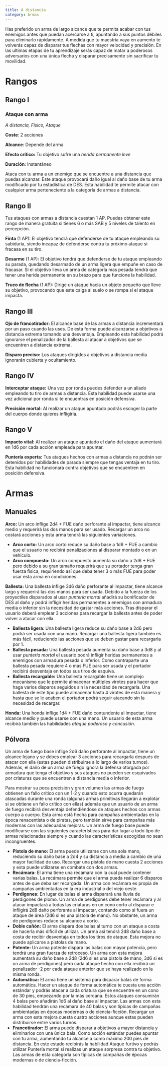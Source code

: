 ```yaml
---
title: A distancia
category: Armas
---
```


Has preferido un arma de largo alcance que te permita acabar con tus enemigos antes que puedan acercarse a ti, apuntando a sus puntos débiles para eliminarlo rápidamente. A medida que tu maestría vaya en aumento te volverás capaz de disparar tus flechas con mayor velocidad y precisión. En las ultimas etapas de tu aprendizaje serás capaz de matar a poderosos adversarios con una única flecha y disparar precisamente sin sacrificar tu movilidad.

# Rangos

## Rango I 

### Ataque con arma

*A distancia, Físico, Ataque*

**Coste**: 2 acciones

**Alcance**: Depende del arma

**Efecto crítico:** Tu objetivo sufre una *herida permanente leve*

**Duración**: Instantáneo

Ataca con tu arma a un enemigo que se encuentre a una distancia que puedas alcanzar. Este ataque provocará daño igual al daño base de tu arma modificado por tu estadística de DES. Esta habilidad te permite atacar con cualquier arma perteneciente a la categoría de armas a distancia.

## Rango II

Tus ataques con armas a distancia cuestan 1 AP. Puedes obtener este rango de manera gratuita si tienes 6 o más SAB y 5 niveles de talento en percepción.

**Finta** (1 AP): El objetivo tendrá que defenderse de tu ataque empleando su sabiduría, siendo incapaz de defenderse contra tu próximo ataque si fracasa en su tiro.

**Desarme** (1 AP): El objetivo tendrá que defenderse de tu ataque empleando su parada, quedando desarmado de un arma ligera que empuñe en caso de fracasar. Si el objetivo lleva un arma de categoría mas pesada tendrá que tener una herida permanente en su brazo para que funcione la habilidad.

**Truco de flecha** (1 AP): Dirige un ataque hacia un objeto pequeño que lleve su objetivo, provocando que este caiga al suelo o se rompa si el ataque impacta.

## Rango III 

**Ojo de francotirador:** El alcance base de las armas a distancia incrementará por un paso cuando las uses. De esta forma puede alcanzarse a objetivos a distancia extrema tomando una desventaja. Empleando esta habilidad podrá ignorarse el penalizador de la ballesta al atacar a objetivos que se encuentren a distancia extrema.

**Disparo preciso:** Los ataques dirigidos a objetivos a distancia media ignorarán cubierta y ocultamiento. 

## Rango IV

**Interceptar ataque:** Una vez por ronda puedes defender a un aliado empleando tu tiro de armas a distancia. Esta habilidad puede usarse una vez adicional por ronda si te encuentras en posición defensiva.

**Precisión mortal:** Al realizar un ataque apuntado podrás escoger la parte del cuerpo donde quieres infligirla.

## Rango V

**Impacto vital:** Al realizar un ataque apuntado el daño del ataque aumentará en 1d6 por cada acción empleada para apuntar.

**Puntería experta:** Tus ataques hechos con armas a distancia no podrán ser detenidos por  habilidades de parada siempre que tengas ventaja en tu tiro. Esta habilidad no funcionará contra objetivos que se encuentren en posición defensiva.

# Armas

## Manuales

**Arco:** Un arco inflige 2d4 + FUE daño perforante al impactar, tiene alcance medio y requerirá las dos manos para ser usado. Recargar un arco no costará acciones y esta arma tendrá las siguientes variaciones.

- **Arco corto:** Un arco corto reduce su daño base a 1d6 + FUE a cambio que el usuario no recibirá penalizaciones al disparar montado o en un vehículo.
- **Arco compuesto:** Un arco compuesto aumenta su daño a 2d6 + FUE pero debido a su gran tamaño requerirá que su portador tenga gran fuerza física, requiriendo así que deba tener 3 o más FUE para poder usar esta arma en condiciones.

**Ballesta:** Una ballesta inflige 3d6 daño perforante al impactar, tiene alcance largo y requerirá las dos manos para ser usada. Debido a la fuerza de los proyectiles disparados al usar *puntería mortal* añadirá su bonificador de DES al daño y podrá infligir heridas permanentes a enemigos con armadura media o inferior sin la necesidad de gastar más acciones. Tras disparar el usuario deberá emplear 3 acciones para recargar la ballesta antes de poder volver a atacar con ella.

- **Ballesta ligera**: Una ballesta ligera reduce su daño base a 2d6 pero podrá ser usada con una mano. Recargar una ballesta ligera también es más fácil, reduciendo las acciones que se deben gastar para recargarla por 1.
- **Ballesta pesada:** Una ballesta pesada aumenta su daño base a 3d8 y al usar *puntería mortal* el usuario podrá infligir heridas permanentes a enemigos con armadura pesada o inferior. Como contraparte una ballesta pesada requiere 4 o más FUE para ser usada y el portador recibirá desventaja en todos sus tiros de esquiva. 
- **Ballesta recargable:** Una ballesta recargable tiene un complejo mecanismo que le permite almacenar múltiples virotes para hacer que haga varios disparos seguidos sin la necesidad de recargarla. Una ballesta de este tipo puede almacenar hasta 4 virotes de esta manera y hasta que se le acaben el portador podrá seguir atacando sin la necesidad de recargar. 

**Honda:** Una honda inflige 1d4 + FUE daño contundente al impactar, tiene alcance medio y puede usarse con una mano. Un usuario de esta arma recibirá también las habilidades *ataque poderoso* y *concusión*.

## Pólvora

Un arma de fuego base inflige 2d6 daño perforante al impactar, tiene un alcance lejano y se debes emplear 3 acciones para recargarla después de atacar con ella (estas pueden distribuirse a lo largo de varios turnos). Además, el daño de un arma de fuego ignora la defensa otorgada por armadura que tenga el objetivo y sus ataques no pueden ser esquivados por criaturas que se encuentren a distancia media o inferior.

Para mostrar su poca precisión y gran volumen las armas de fuego obtienen un fallo crítico con un 1-2 y cuando esto ocurra quedarán atascadas durante una ronda (algunas armas primitivas llegarán a explotar si se obtiene un fallo crítico con ellas) además que un usuario de un arma de fuego recibirá desventaja defendiéndose de ataques hechos con armas cuerpo a cuerpo. Esta arma está hecha para campañas ambientadas en la época renacentista o de piratas, pero también sirve para campañas más modernas con las adecuadas mejoras. Un arma de fuego base puede modificarse con las siguientes características para dar lugar a todo tipo de armas relacionadas siempre y cuando las características escogidas no sean incongruentes.

- **Pistola de mano:** El arma puede utilizarse con una sola mano, reduciendo su daño base a 2d4 y su distancia a media a cambio de una mayor facilidad de uso. Recargar una pistola de mano cuesta 2 acciones y esta puede utilizarse en combate con dos armas.
- **Recámara:** El arma tiene una recámara con la cual puede contener varias balas. La recámara permite que el arma pueda realizar 6 disparos antes de que deba ser recargada. Un arma con recámara es propia de campañas ambientadas en la era industrial o del viejo oeste. 
- **Perdigones:** En lugar de balas el arma disparará una lluvia de perdigones de plomo. Un arma de perdigones debe tener recámara y al atacar impactará a todas las criaturas en un cono corto al disparar e infligirá 2d8 daño perforante al impactar, contando como si fuera un ataque de área (2d6 si es una pistola de mano). No obstante, un arma de perdigones reduce su alcance a corto.
- **Doble cañón:** El arma dispara dos balas al turno con un ataque a costa de hacerla más difícil de utilizar. Un arma así tendrá 2d8 daño base a costa de recibir desventaja en todos los tiros de ataque. Esta mejora no puede aplicarse a pistolas de mano.
- **Potente:** Un arma potente dispara las balas con mayor potencia, pero tendrá una gran fuerza de retroceso. Un arma con esta mejora aumentará su daño base a 2d8 (2d6 si es una pistola de mano, 3d6 si es un arma de perdigones) pero cada ataque hecho con ella recibirá un penalizador -2 por cada ataque anterior que se haya realizado en la misma ronda.
- **Automática:** El arma tiene un sistema para disparar balas de forma automática. Hacer un ataque de forma automática te cuesta una acción estándar y podrás atacar a cada criatura que se encuentre en un cono de 30 pies, empezando por la más cercana. Estos ataques consumirán 4 balas pero añadirán 1d6 al daño base al impactar. Las armas con esta habilidad tendrán una recámara de 40 balas y son típicas de campañas ambientadas en épocas modernas o de ciencia-ficción. Recargar un arma con esta mejora cuesta cuatro acciones aunque estas pueden distribuirse entre varios turnos.
- **Francotirador:** El arma puede disparar a objetivos a mayor distancia y eliminarlos con una única bala. Como acción estándar puedes apuntar con tu arma, aumentando tu alcance a como máximo 200 pies de distancia. En este estado recibirás la habilidad Ataque furtivo y podrás utilizar Puntería mortal si realizas un ataque sorpresa contra tu objetivo. Las armas de esta categoría son típicas de campañas de épocas modernas o de ciencia-ficción.

